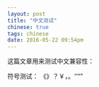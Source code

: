 ```yaml
---
layout: post
title: "中文测试"
chinese: true
tags: chinese
date: 2016-05-22 09:54pm
---
```


这篇文章用来测试中文兼容性：

符号测试： 《》？￥，。‘’“”
